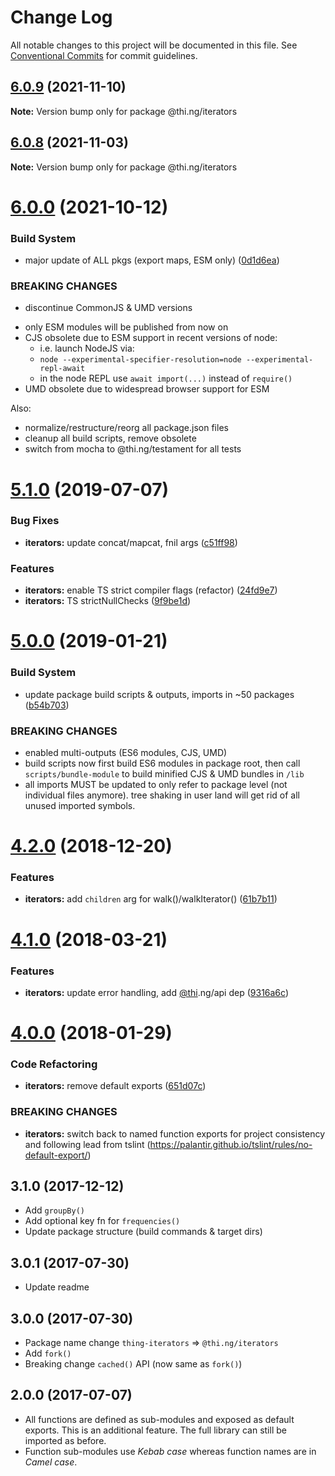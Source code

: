 # Change Log

All notable changes to this project will be documented in this file.
See [Conventional Commits](https://conventionalcommits.org) for commit guidelines.

## [6.0.9](https://github.com/thi-ng/umbrella/compare/@thi.ng/iterators@6.0.8...@thi.ng/iterators@6.0.9) (2021-11-10)

**Note:** Version bump only for package @thi.ng/iterators





## [6.0.8](https://github.com/thi-ng/umbrella/compare/@thi.ng/iterators@6.0.7...@thi.ng/iterators@6.0.8) (2021-11-03)

**Note:** Version bump only for package @thi.ng/iterators





# [6.0.0](https://github.com/thi-ng/umbrella/compare/@thi.ng/iterators@5.1.74...@thi.ng/iterators@6.0.0) (2021-10-12)


### Build System

* major update of ALL pkgs (export maps, ESM only) ([0d1d6ea](https://github.com/thi-ng/umbrella/commit/0d1d6ea9fab2a645d6c5f2bf2591459b939c09b6))


### BREAKING CHANGES

* discontinue CommonJS & UMD versions

- only ESM modules will be published from now on
- CJS obsolete due to ESM support in recent versions of node:
  - i.e. launch NodeJS via:
  - `node --experimental-specifier-resolution=node --experimental-repl-await`
  - in the node REPL use `await import(...)` instead of `require()`
- UMD obsolete due to widespread browser support for ESM

Also:
- normalize/restructure/reorg all package.json files
- cleanup all build scripts, remove obsolete
- switch from mocha to @thi.ng/testament for all tests






#  [5.1.0](https://github.com/thi-ng/umbrella/compare/@thi.ng/iterators@5.0.19...@thi.ng/iterators@5.1.0) (2019-07-07)

###  Bug Fixes

- **iterators:** update concat/mapcat, fnil args ([c51ff98](https://github.com/thi-ng/umbrella/commit/c51ff98))

###  Features

- **iterators:** enable TS strict compiler flags (refactor) ([24fd9e7](https://github.com/thi-ng/umbrella/commit/24fd9e7))
- **iterators:** TS strictNullChecks ([9f9be1d](https://github.com/thi-ng/umbrella/commit/9f9be1d))

#  [5.0.0](https://github.com/thi-ng/umbrella/compare/@thi.ng/iterators@4.2.4...@thi.ng/iterators@5.0.0) (2019-01-21)

###  Build System

- update package build scripts & outputs, imports in ~50 packages ([b54b703](https://github.com/thi-ng/umbrella/commit/b54b703))

###  BREAKING CHANGES

- enabled multi-outputs (ES6 modules, CJS, UMD)
- build scripts now first build ES6 modules in package root, then call   `scripts/bundle-module` to build minified CJS & UMD bundles in `/lib`
- all imports MUST be updated to only refer to package level   (not individual files anymore). tree shaking in user land will get rid of   all unused imported symbols.

#  [4.2.0](https://github.com/thi-ng/umbrella/compare/@thi.ng/iterators@4.1.40...@thi.ng/iterators@4.2.0) (2018-12-20)

###  Features

- **iterators:** add `children` arg for walk()/walkIterator() ([61b7b11](https://github.com/thi-ng/umbrella/commit/61b7b11))

#  [4.1.0](https://github.com/thi-ng/umbrella/compare/@thi.ng/iterators@4.0.7...@thi.ng/iterators@4.1.0) (2018-03-21)

###  Features

- **iterators:** update error handling, add [@thi](https://github.com/thi).ng/api dep ([9316a6c](https://github.com/thi-ng/umbrella/commit/9316a6c))

#  [4.0.0](https://github.com/thi-ng/umbrella/compare/@thi.ng/iterators@3.2.4...@thi.ng/iterators@4.0.0) (2018-01-29)

###  Code Refactoring

- **iterators:** remove default exports ([651d07c](https://github.com/thi-ng/umbrella/commit/651d07c))

###  BREAKING CHANGES

- **iterators:** switch back to named function exports for project consistency and following lead from tslint (https://palantir.github.io/tslint/rules/no-default-export/)

##  3.1.0 (2017-12-12)

- Add `groupBy()`
- Add optional key fn for `frequencies()`
- Update package structure (build commands & target dirs)

##  3.0.1 (2017-07-30)

- Update readme

##  3.0.0 (2017-07-30)

- Package name change `thing-iterators` => `@thi.ng/iterators`
- Add `fork()`
- Breaking change `cached()` API (now same as `fork()`)

##  2.0.0 (2017-07-07)

- All functions are defined as sub-modules and exposed as default exports. This is an additional feature. The full library can still be imported as before.
- Function sub-modules use *Kebab case* whereas function names are in *Camel case*.
